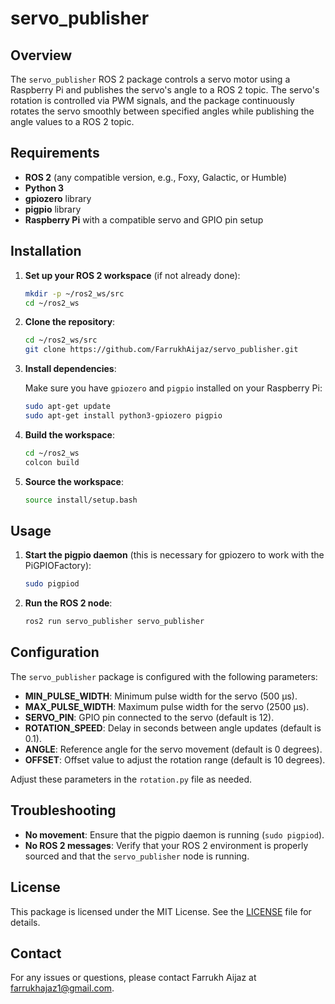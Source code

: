 # servo_publisher

## Overview

The `servo_publisher` ROS 2 package controls a servo motor using a Raspberry Pi and publishes the servo's angle to a ROS 2 topic. The servo's rotation is controlled via PWM signals, and the package continuously rotates the servo smoothly between specified angles while publishing the angle values to a ROS 2 topic.

## Requirements

- **ROS 2** (any compatible version, e.g., Foxy, Galactic, or Humble)
- **Python 3**
- **gpiozero** library
- **pigpio** library
- **Raspberry Pi** with a compatible servo and GPIO pin setup

## Installation

1. **Set up your ROS 2 workspace** (if not already done):

    ```bash
    mkdir -p ~/ros2_ws/src
    cd ~/ros2_ws
    ```

2. **Clone the repository**:

    ```bash
    cd ~/ros2_ws/src
    git clone https://github.com/FarrukhAijaz/servo_publisher.git
    ```

3. **Install dependencies**:

    Make sure you have `gpiozero` and `pigpio` installed on your Raspberry Pi:

    ```bash
    sudo apt-get update
    sudo apt-get install python3-gpiozero pigpio
    ```

4. **Build the workspace**:

    ```bash
    cd ~/ros2_ws
    colcon build
    ```

5. **Source the workspace**:

    ```bash
    source install/setup.bash
    ```

## Usage

1. **Start the pigpio daemon** (this is necessary for gpiozero to work with the PiGPIOFactory):

    ```bash
    sudo pigpiod
    ```

2. **Run the ROS 2 node**:

    ```bash
    ros2 run servo_publisher servo_publisher
    ```

## Configuration

The `servo_publisher` package is configured with the following parameters:

- **MIN_PULSE_WIDTH**: Minimum pulse width for the servo (500 µs).
- **MAX_PULSE_WIDTH**: Maximum pulse width for the servo (2500 µs).
- **SERVO_PIN**: GPIO pin connected to the servo (default is 12).
- **ROTATION_SPEED**: Delay in seconds between angle updates (default is 0.1).
- **ANGLE**: Reference angle for the servo movement (default is 0 degrees).
- **OFFSET**: Offset value to adjust the rotation range (default is 10 degrees).

Adjust these parameters in the `rotation.py` file as needed.

## Troubleshooting

- **No movement**: Ensure that the pigpio daemon is running (`sudo pigpiod`).
- **No ROS 2 messages**: Verify that your ROS 2 environment is properly sourced and that the `servo_publisher` node is running.

## License

This package is licensed under the MIT License. See the [LICENSE](LICENSE) file for details.

## Contact

For any issues or questions, please contact Farrukh Aijaz at [farrukhajaz1@gmail.com](mailto:farrukhajaz1@gmail.com).
